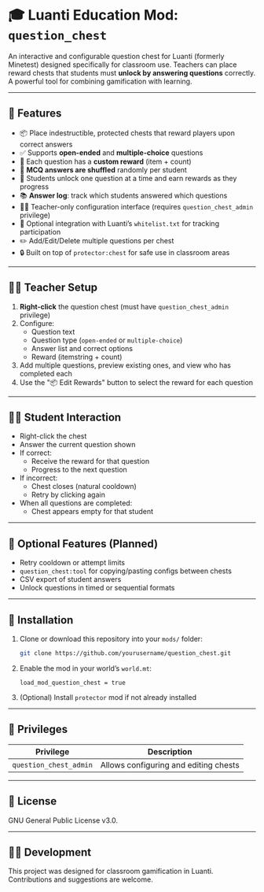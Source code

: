 # 🎓 Luanti Education Mod: `question_chest`

An interactive and configurable question chest for Luanti (formerly Minetest) designed specifically for classroom use. Teachers can place reward chests that students must **unlock by answering questions** correctly. A powerful tool for combining gamification with learning.

---

## 🚀 Features

- 📦 Place indestructible, protected chests that reward players upon correct answers
- ✅ Supports **open-ended** and **multiple-choice** questions
- 🎁 Each question has a **custom reward** (item + count)
- 🔁 **MCQ answers are shuffled** randomly per student
- 🧠 Students unlock one question at a time and earn rewards as they progress
- 📚 **Answer log**: track which students answered which questions
- 🧑‍🏫 Teacher-only configuration interface (requires `question_chest_admin` privilege)
- 🧾 Optional integration with Luanti’s `whitelist.txt` for tracking participation
- ✏️ Add/Edit/Delete multiple questions per chest
- 🔒 Built on top of `protector:chest` for safe use in classroom areas

---

## 🧑‍🏫 Teacher Setup

1. **Right-click** the question chest (must have `question_chest_admin` privilege)
2. Configure:
   - Question text
   - Question type (`open-ended` or `multiple-choice`)
   - Answer list and correct options
   - Reward (itemstring + count)
3. Add multiple questions, preview existing ones, and view who has completed each
4. Use the "📦 Edit Rewards" button to select the reward for each question

---

## 👩‍🎓 Student Interaction

- Right-click the chest
- Answer the current question shown
- If correct:
  - Receive the reward for that question
  - Progress to the next question
- If incorrect:
  - Chest closes (natural cooldown)
  - Retry by clicking again
- When all questions are completed:
  - Chest appears empty for that student

---

## 🔧 Optional Features (Planned)

- Retry cooldown or attempt limits
- `question_chest:tool` for copying/pasting configs between chests
- CSV export of student answers
- Unlock questions in timed or sequential formats

---

## 📁 Installation

1. Clone or download this repository into your `mods/` folder:
    ```bash
    git clone https://github.com/yourusername/question_chest.git
    ```
2. Enable the mod in your world’s `world.mt`:
    ```
    load_mod_question_chest = true
    ```
3. (Optional) Install `protector` mod if not already installed

---

## 🔐 Privileges

| Privilege               | Description                           |
|------------------------|---------------------------------------|
| `question_chest_admin` | Allows configuring and editing chests |

---

## 📜 License

GNU General Public License v3.0.

---

## 👨‍💻 Development

This project was designed for classroom gamification in Luanti. Contributions and suggestions are welcome.

